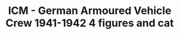 ---
layout: product
title: "ICM - German Armoured Vehicle Crew 1941-1942 4 figures and cat"
price: "TBA" 
desc: "N/A"
img_path: "/assets/img/ICM35614.jpg"
brand: "N/A"
available: false
special_offer: false
new: false
soon: false
cat: "010000"
subcat: "013600"
subsubcat: "0N/A"
sifra: "ICM35614"
popular: true
---